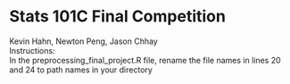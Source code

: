 # Stats 101C Final Competition  
Kevin Hahn, Newton Peng, Jason Chhay  
Instructions:\
In the preprocessing_final_project.R file, rename the file names in lines 20 and 24 to path names in your directory
